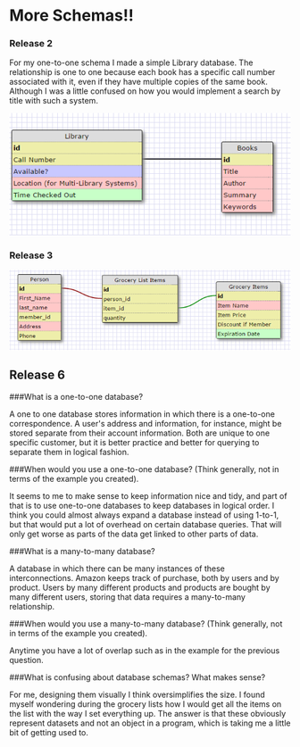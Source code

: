 # More Schemas!!

### Release 2

For my one-to-one schema I made a simple Library database. The relationship is one to
one because each book has a specific call number associated with it, even if they have
multiple copies of the same book. Although I was a little confused on how you would 
implement a search by title with such a system.

![Library Schema](imgs/Library.PNG)

### Release 3

![Grocery List](imgs/Grocery.PNG)

## Release 6

###What is a one-to-one database?

A one to one database stores information in which there is a one-to-one correspondence.
A user's address and information, for instance, might be stored separate from their
account information. Both are unique to one specific customer, but it is better practice
and better for querying to separate them in logical fashion.

###When would you use a one-to-one database? (Think generally, not in terms of the example you created).

It seems to me to make sense to keep information nice and tidy, and part of that is
to use one-to-one databases to keep databases in logical order. I think you could
almost always expand a database instead of using 1-to-1, but that would put a lot of
overhead on certain database queries. That will only get worse as parts of the data
get linked to other parts of data.

###What is a many-to-many database?

A database in which there can be many instances of these interconnections. Amazon keeps
track of purchase, both by users and by product. Users by many different products and 
products are bought by many different users, storing that data requires a many-to-many
relationship.

###When would you use a many-to-many database? (Think generally, not in terms of the example you created).

Anytime you have a lot of overlap such as in the example for the previous question.

###What is confusing about database schemas? What makes sense?

For me, designing them visually I think oversimplifies the size. I found myself
wondering during the grocery lists how I would get all the items on the list with
the way I set everything up. The answer is that these obviously represent datasets
and not an object in a program, which is taking me a little bit of getting used to.
